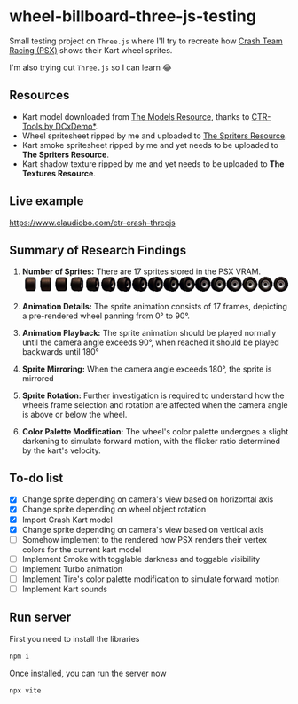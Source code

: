 # wheel-billboard-three-js-testing

Small testing project on `Three.js` where I'll try to recreate how [Crash Team Racing (PSX)](https://en.wikipedia.org/wiki/Crash_Team_Racing) shows their Kart wheel sprites.

I'm also trying out `Three.js` so I can learn 😂

## Resources

-   Kart model downloaded from [The Models Resource](https://www.models-resource.com/playstation/crashteamracing/model/61792/), thanks to [CTR-Tools by DCxDemo\*](https://github.com/CTR-tools/CTR-tools).
-   Wheel spritesheet ripped by me and uploaded to [The Spriters Resource](https://www.spriters-resource.com/playstation/ctr/sheet/116430/).
-   Kart smoke spritesheet ripped by me and yet needs to be uploaded to **The Spriters Resource**.
-   Kart shadow texture ripped by me and yet needs to be uploaded to **The Textures Resource**.

<!-- - Kart sounds ripped by [DCxDemo\* with CTR-Tools ](https://github.com/CTR-tools/CTR-tools).   -->
<!-- - Kart turbo model ripped by [DCxDemo\* with CTR-Tools ](https://github.com/CTR-tools/CTR-tools).   -->

## Live example

~~https://www.claudiobo.com/ctr-crash-threejs~~

## Summary of Research Findings

1. **Number of Sprites:** There are 17 sprites stored in the PSX VRAM.  
   ![Wheel spritesheet](/assets/img/wheel-spritesheet.png)

1. **Animation Details:** The sprite animation consists of 17 frames, depicting a pre-rendered wheel panning from 0° to 90°.

1. **Animation Playback:** The sprite animation should be played normally until the camera angle exceeds 90°, when reached it should be played backwards until 180°

1. **Sprite Mirroring:** When the camera angle exceeds 180°, the sprite is mirrored

1. **Sprite Rotation:** Further investigation is required to understand how the wheels frame selection and rotation are affected when the camera angle is above or below the wheel.

1. **Color Palette Modification:** The wheel's color palette undergoes a slight darkening to simulate forward motion, with the flicker ratio determined by the kart's velocity.

## To-do list

-   [x] Change sprite depending on camera's view based on horizontal axis
-   [x] Change sprite depending on wheel object rotation
-   [x] Import Crash Kart model
-   [x] Change sprite depending on camera's view based on vertical axis
-   [ ] Somehow implement to the rendered how PSX renders their vertex colors for the current kart model
-   [ ] Implement Smoke with togglable darkness and toggable visibility
-   [ ] Implement Turbo animation
-   [ ] Implement Tire's color palette modification to simulate forward motion
-   [ ] Implement Kart sounds

## Run server

First you need to install the libraries

```bash
npm i
```

Once installed, you can run the server now

```bash
npx vite
```
